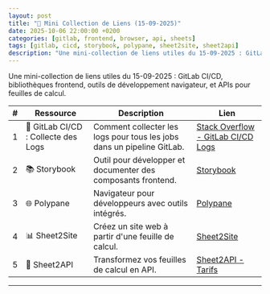 ```yaml
---
layout: post
title: "🔗 Mini Collection de Liens (15-09-2025)"
date: 2025-10-06 22:00:00 +0200
categories: [gitlab, frontend, browser, api, sheets]
tags: [gitlab, cicd, storybook, polypane, sheet2site, sheet2api]
description: "Une mini-collection de liens utiles du 15-09-2025 : GitLab CI/CD, bibliothèques frontend, outils de développement navigateur, et APIs pour feuilles de calcul."
---
```

Une mini-collection de liens utiles du 15-09-2025 : GitLab CI/CD, bibliothèques frontend, outils de développement navigateur, et APIs pour feuilles de calcul.

| #  | Ressource                          | Description                                      | Lien                                                                                     |
|----|------------------------------------|--------------------------------------------------|------------------------------------------------------------------------------------------|
| 1  | 🔧 GitLab CI/CD : Collecte des Logs | Comment collecter les logs pour tous les jobs dans un pipeline GitLab. | [Stack Overflow - GitLab CI/CD Logs](https://stackoverflow.com/questions/59651311/how-do-i-collect-the-logs-for-all-jobs-in-a-gitlab-pipeline?utm_source=perplexity) |
| 2  | 📚 Storybook                        | Outil pour développer et documenter des composants frontend. | [Storybook](https://storybook.js.org/)                                                   |
| 3  | 🌐 Polypane                         | Navigateur pour développeurs avec outils intégrés. | [Polypane](https://polypane.app/)                                                        |
| 4  | 📊 Sheet2Site                       | Créez un site web à partir d'une feuille de calcul. | [Sheet2Site](https://www.sheet2site.com/)                                                |
| 5  | 🔗 Sheet2API                        | Transformez vos feuilles de calcul en API.       | [Sheet2API - Tarifs](https://sheet2api.com/pricing/)                                      |

---

